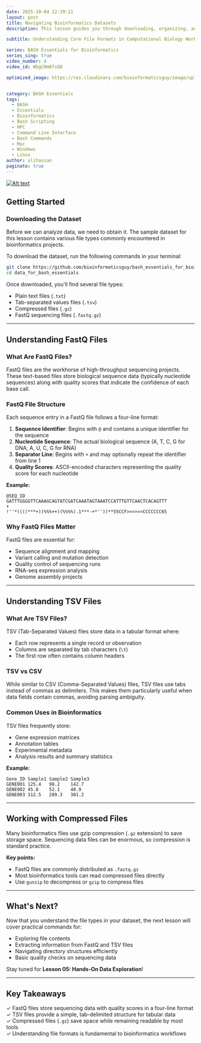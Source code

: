 ```yaml
---
date: 2025-10-04 12:29:11
layout: post
title: Navigating Bioinformatics Datasets
description: This lesson guides you through downloading, organizing, and understanding common file formats in bioinformatics projects. Learn to work with FastQ, TSV, and compressed files—essential skills for any computational biology workflow.

subtitle: Understanding Core File Formats in Computational Biology Workflows

series: BASH Essentials for Bioinformatics
series_sing: true
video_number: 4
video_id: WbgC0m0fsQ8

optimized_image: https://res.cloudinary.com/bioinformaticsguy/image/upload/v1759661560/003_BEB/coming_soon_psfezg.png


category: BASH Essentials
tags:
  - BASH
  - Essentials
  - Bioinformatics
  - Bash Scripting
  - HPC
  - Command Line Interface
  - Bash Commands
  - Mac
  - Windows
  - Linux
author: alihassan
paginate: true
---
```



[![Alt text](https://res.cloudinary.com/bioinformaticsguy/image/upload/v1759661560/003_BEB/coming_soon_psfezg.png)](https://www.youtube.com/c/BioinformaticsGuy)


## Getting Started
### Downloading the Dataset

Before we can analyze data, we need to obtain it. The sample dataset for this lesson contains various file types commonly encountered in bioinformatics projects.

To download the dataset, run the following commands in your terminal:

```bash
git clone https://github.com/bioinformaticsguy/bash_essentials_for_bioinformatics/tree/main
cd data_for_bash_essentials
```

Once downloaded, you'll find several file types:
- Plain text files (`.txt`)
- Tab-separated values files (`.tsv`)
- Compressed files (`.gz`)
- FastQ sequencing files (`.fastq.gz`)

---

## Understanding FastQ Files

### What Are FastQ Files?

FastQ files are the workhorse of high-throughput sequencing projects. These text-based files store biological sequence data (typically nucleotide sequences) along with quality scores that indicate the confidence of each base call.

### FastQ File Structure

Each sequence entry in a FastQ file follows a four-line format:

1. **Sequence Identifier**: Begins with `@` and contains a unique identifier for the sequence
2. **Nucleotide Sequence**: The actual biological sequence (A, T, C, G for DNA; A, U, C, G for RNA)
3. **Separator Line**: Begins with `+` and may optionally repeat the identifier from line 1
4. **Quality Scores**: ASCII-encoded characters representing the quality score for each nucleotide

**Example:**
```
@SEQ_ID
GATTTGGGGTTCAAAGCAGTATCGATCAAATAGTAAATCCATTTGTTCAACTCACAGTTT
+
!''*((((***+))%%%++)(%%%%).1***-+*''))**55CCF>>>>>>CCCCCCC65
```

### Why FastQ Files Matter

FastQ files are essential for:
- Sequence alignment and mapping
- Variant calling and mutation detection
- Quality control of sequencing runs
- RNA-seq expression analysis
- Genome assembly projects

---

## Understanding TSV Files

### What Are TSV Files?

TSV (Tab-Separated Values) files store data in a tabular format where:
- Each row represents a single record or observation
- Columns are separated by tab characters (`\t`)
- The first row often contains column headers

### TSV vs CSV

While similar to CSV (Comma-Separated Values) files, TSV files use tabs instead of commas as delimiters. This makes them particularly useful when data fields contain commas, avoiding parsing ambiguity.

### Common Uses in Bioinformatics

TSV files frequently store:
- Gene expression matrices
- Annotation tables
- Experimental metadata
- Analysis results and summary statistics

**Example:**
```
Gene_ID	Sample1	Sample2	Sample3
GENE001	125.4	98.2	142.7
GENE002	45.8	52.1	48.9
GENE003	312.5	289.3	301.2
```

---

## Working with Compressed Files

Many bioinformatics files use gzip compression (`.gz` extension) to save storage space. Sequencing data files can be enormous, so compression is standard practice.

**Key points:**
- FastQ files are commonly distributed as `.fastq.gz`
- Most bioinformatics tools can read compressed files directly
- Use `gunzip` to decompress or `gzip` to compress files

---

## What's Next?

Now that you understand the file types in your dataset, the next lesson will cover practical commands for:
- Exploring file contents
- Extracting information from FastQ and TSV files
- Navigating directory structures efficiently
- Basic quality checks on sequencing data

Stay tuned for **Lesson 05: Hands-On Data Exploration**!

---

## Key Takeaways

✓ FastQ files store sequencing data with quality scores in a four-line format  
✓ TSV files provide a simple, tab-delimited structure for tabular data  
✓ Compressed files (`.gz`) save space while remaining readable by most tools  
✓ Understanding file formats is fundamental to bioinformatics workflows